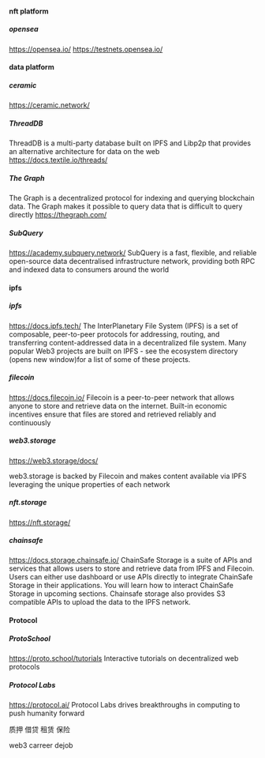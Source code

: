 

#### nft platform
##### opensea
https://opensea.io/
https://testnets.opensea.io/


#### data platform
##### ceramic
https://ceramic.network/

##### ThreadDB
ThreadDB is a multi-party database built on IPFS and Libp2p that provides an alternative architecture for data on the web
https://docs.textile.io/threads/

##### The Graph
The Graph is a decentralized protocol for indexing and querying blockchain data. The Graph makes it possible to query data that is difficult to query directly
https://thegraph.com/

##### SubQuery
https://academy.subquery.network/
SubQuery is a fast, flexible, and reliable open-source data decentralised infrastructure network, providing both RPC and indexed data to consumers around the world

#### ipfs
##### ipfs
https://docs.ipfs.tech/
The InterPlanetary File System (IPFS) is a set of composable, peer-to-peer protocols for addressing, routing, and transferring content-addressed data in a decentralized file system. Many popular Web3 projects are built on IPFS - see the ecosystem directory (opens new window)for a list of some of these projects.

##### filecoin
https://docs.filecoin.io/
Filecoin is a peer-to-peer network that allows anyone to store and retrieve data on the internet. Built-in economic incentives ensure that files are stored and retrieved reliably and continuously

#####  web3.storage
https://web3.storage/docs/

web3.storage is backed by Filecoin and makes content available via IPFS leveraging the unique properties of each network

##### nft.storage
https://nft.storage/


##### chainsafe
https://docs.storage.chainsafe.io/
ChainSafe Storage is a suite of APIs and services that allows users to store and retrieve data from IPFS and Filecoin. Users can either use dashboard or use APIs directly to integrate ChainSafe Storage in their applications. You will learn how to interact ChainSafe Storage in upcoming sections.
Chainsafe storage also provides S3 compatible APIs to upload the data to the IPFS network.

#### Protocol
##### ProtoSchool
https://proto.school/tutorials
Interactive tutorials on decentralized web protocols

##### Protocol Labs
https://protocol.ai/
Protocol Labs drives breakthroughs in computing to push humanity forward 



质押  借贷  租赁  保险

web3 carreer
dejob
